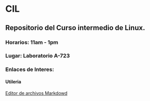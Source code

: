 # CIL
## Repositorio del Curso intermedio de Linux.
### Horarios: 11am - 1pm
### Lugar: Laboratorio A-723


### Enlaces de Interes:

#### Utileria

[Editor de archivos Markdowd](https://stackedit.io/)

